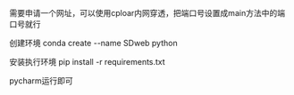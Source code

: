 需要申请一个网址，可以使用cploar内网穿透，把端口号设置成main方法中的端口号就行

创建环境
conda create --name SDweb python

安装执行环境
pip install -r requirements.txt

pycharm运行即可
